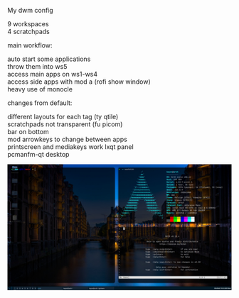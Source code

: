 My dwm config

9 workspaces\
4 scratchpads

main workflow:

auto start some applications\
throw them into ws5\
access main apps on ws1-ws4\
access side apps with mod a (rofi show window)\
heavy use of monocle

changes from default:

different layouts for each tag (ty qtile)\
scratchpads not transparent (fu picom)\
bar on bottom\
mod arrowkeys to change between apps\
printscreen and mediakeys work
lxqt panel\
pcmanfm-qt desktop

![dwm](https://github.com/kenoiobi/dwm/blob/main/dwm.jpeg)
